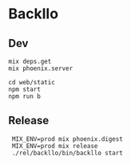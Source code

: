 # Backllo

## Dev
```
mix deps.get
mix phoenix.server

cd web/static
npm start
npm run b
```

## Release
```
 MIX_ENV=prod mix phoenix.digest
 MIX_ENV=prod mix release
 ./rel/backllo/bin/backllo start
 ```